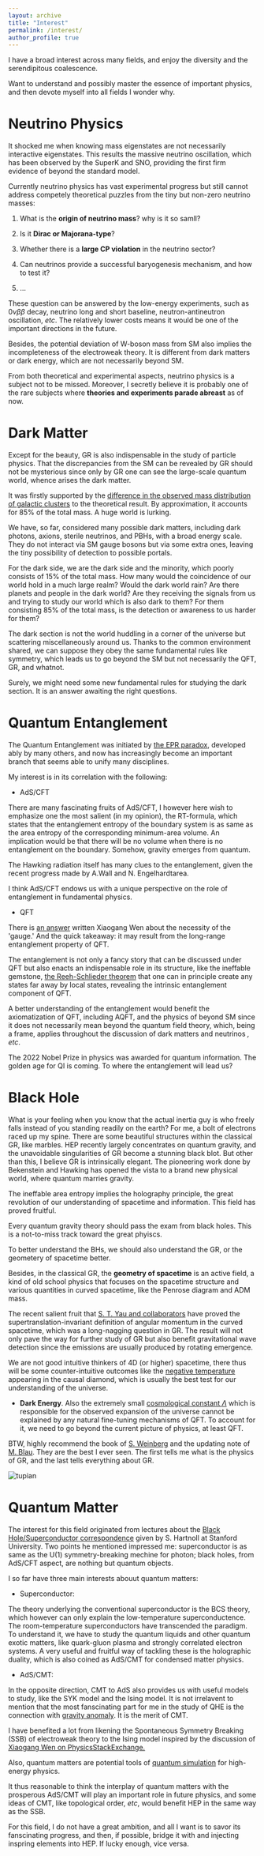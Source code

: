 ```yaml
---
layout: archive
title: "Interest"
permalink: /interest/
author_profile: true
---
```

I have a broad interest across many fields, and enjoy the diversity and the serendipitous coalescence. 

Want to understand and possibly master the essence of important physics, and then devote myself into all fields I wonder why. 


# Neutrino Physics

It shocked me when knowing mass eigenstates are not necessarily interactive eigenstates. This results the massive neutrino oscillation, which has been observed by the SuperK and SNO, providing the first firm evidence of beyond the standard model.

Currently neutrino physics has vast experimental progress but still cannot address competely theoretical puzzles from the tiny but non-zero neutrino masses:
1. What is the **origin of neutrino mass**? why is it so samll? 

2. Is it **Dirac or Majorana-type**? 

3. Whether there is a **large CP violation** in the neutrino sector? 
4. Can neutrinos provide a successful baryogenesis mechanism, and how to test it? 
5. ...

These question can be answered by the low-energy experiments, such as $0\nu \beta \beta$ decay, neutrino long and short baseline, neutron-antineutron oscillation, *etc*. The relatively lower costs means it would be one of the important directions in the future. 

Besides, the potential deviation of W-boson mass from SM also implies the incompleteness of the electroweak theory. It is different from dark matters or dark energy, which are not necessarily beyond SM.

From both theoretical and experimental aspects, neutrino physics is a subject not to be missed. Moreover, I secretly believe it is probably one of the rare subjects where **theories and experiments parade abreast** as of now.

# Dark Matter

Except for the beauty, GR is also indispensable in the study of particle physics. That the discrepancies from the SM can be revealed by GR should not be mysterious since only by GR one can see the large-scale quantum world, whence arises the dark matter. 

It was firstly supported by the [difference in the observed mass distribution of galactic clusters](https://en.wikipedia.org/wiki/Abell_1689) to the theoretical result. By approximation, it accounts for 85% of the total mass. A huge world is lurking.  

We have, so far, considered many possible dark matters, including dark photons, axions, sterile neutrinos, and PBHs, with a broad energy scale. They do not interact via SM gauge bosons but via some extra ones, leaving the tiny possibility of detection to possible portals. 

For the dark side, we are the dark side and the minority, which poorly consists of 15% of the total mass. How many would the coincidence of our world hold in a much large realm? Would the dark world rain? Are there planets and people in the dark world? Are they receiving the signals from us and trying to study our world which is also dark to them? For them consisting 85% of the total mass, is the detection or awareness to us harder for them? 

The dark section is not the world huddling in a corner of the universe but scattering miscellaneously around us. Thanks to the common environment shared, we can suppose they obey the same fundamental rules like symmetry, which leads us to go beyond the SM but not necessarily the QFT, GR, and whatnot.    

Surely, we might need some new fundamental rules for studying the dark section. It is an answer awaiting the right questions. 

# Quantum Entanglement

The Quantum Entanglement was initiated by [the EPR paradox](https://en.wikipedia.org/wiki/EPR_paradox), developed ably by many others, and now has increasingly become an important branch that seems able to unify many disciplines.  

My interest is in its correlation with the following: 

- AdS/CFT

There are many fascinating fruits of AdS/CFT, I however here wish to emphasize one the most salient (in my opinion), the RT-formula, which states that the entanglement entropy of the boundary system is as same as the area entropy of the corresponding minimum-area volume. An implication would be that there will be no volume when there is no entanglement on the boundary. Somehow, gravity emerges from quantum. 

The Hawking radiation itself has many clues to the entanglement, given the recent progress made by A.Wall and N. Engelhardtarea. 

I think AdS/CFT endows us with a unique perspective on the role of entanglement in fundamental physics. 

- QFT

There is [an answer](https://www.zhihu.com/question/455033981/answer/2638229491) written Xiaogang Wen about the necessity of the 'gauge.' And the quick takeaway: it may result from the long-range entanglement property of QFT. 

The entanglement is not only a fancy story that can be discussed under QFT but also enacts an indispensable role in its structure, like the ineffable gemstone, [the Reeh-Schlieder theorem](../files/wittenqft.pdf) that one can in principle create any states far away by local states, revealing the intrinsic entanglement component of QFT. 

A better understanding of the entanglement would benefit the axiomatization of QFT, including AQFT, and the physics of beyond SM since it does not necessarily mean beyond the quantum field theory, which, being a frame, applies throughout the discussion of dark matters and neutrinos *, etc*.

The 2022 Nobel Prize in physics was awarded for quantum information. The golden age for QI is coming. To where the entanglement will lead us? 

# Black Hole

What is your feeling when you know that the actual inertia guy is who freely falls instead of you standing readily on the earth? For me, a bolt of electrons raced up my spine. There are some beautiful structures within the classical GR, like marbles. HEP recently largely concentrates on quantum gravity, and the unavoidable singularities of GR become a stunning black blot. But other than this, I believe GR is intrinsically elegant. 
The pioneering work done by Bekenstein and Hawking has opened the vista to a brand new physical world, where quantum marries gravity. 

The ineffable area entropy implies the holography principle, the great revolution of our understanding of spacetime and information. This field has proved fruitful. 

Every quantum gravity theory should pass the exam from black holes. This is a not-to-miss track toward the great phyiscs. 

To better understand the BHs, we should also understand the GR, or the geometery of spacetime better. 

Besides, in the classical GR, the **geometry of spacetime** is an active field, a kind of old school physics that focuses on the spacetime structure and various quantities in curved spacetime, like the Penrose diagram and ADM mass. 

The recent salient fruit that [S. T. Yau and collaborators](../files/yau22.pdf) have proved the supertranslation-invariant definition of angular momentum in the curved spacetime, which was a long-nagging question in GR. The result will not only pave the way for further study of GR but also benefit gravitational wave detection since the emissions are usually produced by rotating emergence. 

We are not good intuitive thinkers of 4D (or higher) spacetime, there thus will be some counter-intuitive outcomes like the [negative temperature](../files/jacobson-T.pdf) appearing in the causal diamond, which is usually the best test for our understanding of the universe. 

- **Dark Energy**. Also the extremely small [cosmological constant $\Lambda$](../files/Solacc.pdf) which is responsible for the observed expansion of the universe cannot be explained by any natural fine-tuning mechanisms of QFT. To account for it, we need to go beyond the current picture of physics, at least QFT. 

BTW, highly recommend the book of [S. Weinberg](https://www.amazon.com/Gravitation-Cosmology-Principles-Applications-Relativity/dp/0471925675/ref=sr_1_4?keywords=weinberg&qid=1664884399&qu=eyJxc2MiOiI1LjIwIiwicXNhIjoiNC42NCIsInFzcCI6IjQuMzUifQ%3D%3D&sr=8-4) and the updating note of [M. Blau](http://www.blau.itp.unibe.ch/GRLecturenotes.html). They are the best I ever seen. The first tells me what is the physics of GR, and the last tells everything about GR. 

![tupian](catgr.jpg)

# Quantum Matter
The interest for this field originated from lectures about the [Black Hole/Superconductor correspondence](https://www.youtube.com/watch?v=L5WY9xGPjS4&t=5054s) given by S. Hartnoll at Stanford University. Two points he mentioned impressed me: superconductor is as same as the U(1) symmetry-breaking mechine for photon; black holes, from AdS/CFT aspect, are nothing but quantum objects. 

I so far have three main interests abouut quantum matters: 

- Superconductor: 

The theory underlying the conventional superconductor is the BCS theory, which however can only explain the low-temperature superconductence. The room-temperature superconductors have transcended the paradigm. To understand it, we have to study the quantum liquids and other quantum exotic matters, like quark-gluon plasma and strongly correlated electron systems. A very useful and fruitful way of tackling these is the holographic duality, which is also coined as AdS/CMT for condensed matter physics. 

- AdS/CMT: 

In the opposite direction, CMT to AdS also provides us with useful models to study, like the SYK model and the Ising model. It is not irrelavent to mention that the most fanscinating part for me in the study of QHE is the connection with [gravity anomaly](../files/gravityanomaly.pdf). It is the merit of CMT. 

I have benefited a lot from likening the Spontaneous Symmetry Breaking (SSB) of electroweak theory to the Ising model inspired by the discussion of [Xiaogang Wen on PhysicsStackExchange.](https://physics.stackexchange.com/questions/29311/what-is-spontaneous-symmetry-breaking-in-quantum-systems)

Also, quantum matters are potential tools of [quantum simulation](../files/qshep.pdf) for high-energy physics. 

It thus reasonable to think the interplay of quantum matters with the prosperous AdS/CMT will play an important role in future physics, and some ideas of CMT, like topological order, *etc*, would benefit HEP in the same way as the SSB.  

For this field, I do not have a great ambition, and all I want is to savor its fanscinating progress, and then, if possible, bridge it with and injecting inspring elements into HEP. If lucky enough, vice versa. 



